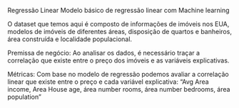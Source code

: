 Regressão Linear
Modelo básico de regressão linear com Machine learning

O dataset que temos aqui é composto de informações de imóveis nos EUA, modelos de imóveis de diferentes áreas,
disposição de quartos e banheiros, área construída e localidade populacional.

Premissa de negócio:
Ao analisar os dados, é necessário traçar a correlação que existe entre o preço dos imóveis e as variáveis explicativas.

Métricas:
Com base no modelo de regressão podemos avaliar a correlação linear que existe entre o preço e  cada variável explicativa: “Avg Area income, Area House age, área number rooms, área number bedrooms, área population”
